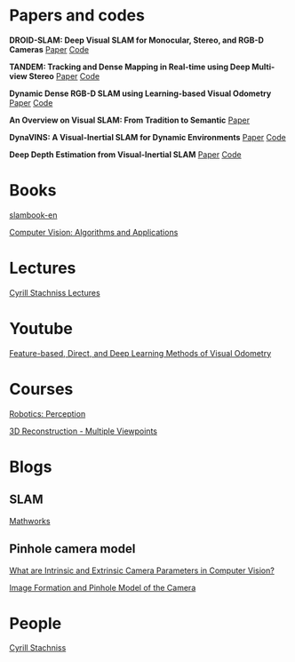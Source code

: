 # Papers and codes
**DROID-SLAM: Deep Visual SLAM for Monocular, Stereo, and RGB-D Cameras**
[Paper](https://arxiv.org/abs/2108.10869)
[Code](https://github.com/princeton-vl/DROID-SLAM)


**TANDEM: Tracking and Dense Mapping in Real-time using Deep Multi-view Stereo**
[Paper](https://arxiv.org/abs/2111.07418)
[Code](https://github.com/tum-vision/tandem)

**Dynamic Dense RGB-D SLAM using Learning-based Visual Odometry**
[Paper](https://arxiv.org/abs/2205.05916)
[Code](https://github.com/Geniussh/DytanVO)

**An Overview on Visual SLAM: From Tradition to Semantic**
[Paper](https://www.mdpi.com/2072-4292/14/13/3010)

**DynaVINS: A Visual-Inertial SLAM for Dynamic Environments**
[Paper](https://arxiv.org/pdf/2208.11500v1.pdf)
[Code](https://github.com/url-kaist/dynavins)

**Deep Depth Estimation from Visual-Inertial SLAM**
[Paper](https://arxiv.org/pdf/2008.00092v2.pdf)
[Code](https://github.com/MARSLab-UMN/vi_depth_completion)

# Books
[slambook-en](https://github.com/gaoxiang12/slambook-en)

[Computer Vision: Algorithms and Applications](https://1drv.ms/b/s!Aod3QkjqR-C8cMjDQmlJW4Y02jw?e=yabZOy)

# Lectures
[Cyrill Stachniss Lectures](https://www.youtube.com/watch?v=U6vr3iNrwRA&list=PLgnQpQtFTOGQrZ4O5QzbIHgl3b1JHimN_&index=1)

# Youtube
[Feature-based, Direct, and Deep Learning Methods of Visual Odometry](https://www.youtube.com/watch?v=VOlYuK6AtAE)

# Courses
[Robotics: Perception](coursera.org/lecture/robotics-perception/visual-odometry-ReEv0)

[3D Reconstruction - Multiple Viewpoints](https://www.coursera.org/learn/3d-reconstruction-multiple-viewpoints)


# Blogs
## SLAM
[Mathworks](https://www.mathworks.com/discovery/slam.html)

## Pinhole camera model
[What are Intrinsic and Extrinsic Camera Parameters in Computer Vision?](https://towardsdatascience.com/what-are-intrinsic-and-extrinsic-camera-parameters-in-computer-vision-7071b72fb8ec)

[Image Formation and Pinhole Model of the Camera](https://towardsdatascience.com/image-formation-and-pinhole-model-of-the-camera-53872ee4ee92)

# People
[Cyrill Stachniss](https://www.youtube.com/@CyrillStachniss)
